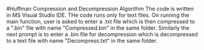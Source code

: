#Huffman Compression and Decompression Algorithm
The code is written in MS Visual Studio IDE. THe code runs only for text files. On running the main function, user is asked to enter a .txt file which is then compressed to a ".bin" file with name "Compressed.bin" in the same folder. Similarly the next prompt is to enter a .bin file for decompression which is decompressed to a text file with name "Decompress.txt" in the same folder.
